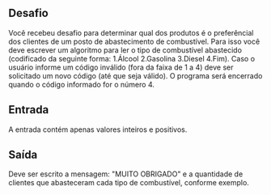 ## Desafio

Você recebeu desafio para determinar qual dos produtos é o preferêncial dos clientes de um posto de abastecimento de combustível. Para isso você deve escrever um algoritmo para ler o tipo de combustível abastecido (codificado da seguinte forma: 1.Álcool 2.Gasolina 3.Diesel 4.Fim). Caso o usuário informe um código inválido (fora da faixa de 1 a 4) deve ser solicitado um novo código (até que seja válido). O programa será encerrado quando o código informado for o número 4.

## Entrada

A entrada contém apenas valores inteiros e positivos.

## Saída

Deve ser escrito a mensagem: "MUITO OBRIGADO" e a quantidade de clientes que abasteceram cada tipo de combustível, conforme exemplo.